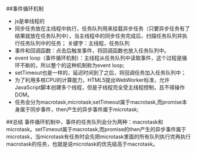 
##事件循环机制
 - js是单线程的
 - 同步任务放在主线程中执行，任务队列用来挂载异步任务（只要异步任务有了结果就放在任务队列中），当主线程中的同步任务完成后，扫描任务队列并执行任务队列中的任务；
   关键字：主线程，任务队列
 - 事件和回调函数：点击后触发事件，将回调函数也放入任务队列中。
 - event loop（事件循环机制）：主线程从任务队列中读取事件，这个过程是循环不断的，所以整个的这种机制称为event loop;
 - setTimeout也是一样的，延迟时间到了之后，将回调任务加入任务队列中；
 - 为了利用多核CPU的计算能力，HTML5提出WebWorker标准，允许JavaScript脚本创建多个线程，但是子线程完全受主线程控制，且不得操作DOM。
 - 任务会分为macrotask,microtask;setTimeout属于macrotask,而promise本身属于同步事件，then产生的异步事件属于microtask;


##总结
    事件循环机制中，事件的任务队列会分为两种：macrotask和microtask。setTimeout属于macrotask,而promise的then产生的异步事件属于microtask，当microtask有任务时会先把microtask里面的所有队列执行完再执行macrotask的任务，也就是说microtask的优先级高于macrotask。